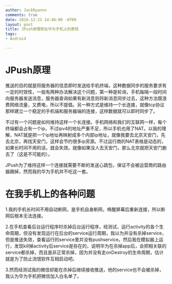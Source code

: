 ```yaml
---
author: JackRyannn
comments: true
date: 2016-12-21 14:48:00 -0700
layout: post
title: JPush原理和在华为手机上的表现
tags:
- Android

---  
```

  
JPush原理
===
  
推送的目的就是将服务器的信息即时发送给手机终端，这种数据同步的服务要求有一定的时效性，一般有两种办法解决这个问题，第一种是轮询，手机每隔一段时间向服务器发送消息，服务器查询如果有新消息则将新消息同步过去，这种方法既浪费网络流量，又费电，所以不提倡。另一种方式是维持一个长连接，就像tcp协议那样建立一个稳定的手机端和服务器端的连接，这样数据就可以即时同步了。  
  
不过有一个问题是如何维持这样一个长连接。手机网络和我们的互联网一样，每个终端都会占有一个ip，不过ipv4的地址严重不足，所以手机也用了NAT。以我的理解，NAT就是把一个ip地址再映射成多个内部ip地址，就像我要去北京天安门，先去北京，再找天安门，这样会节约很多ip资源。不过运行商的NAT表格是动态的，如果长时间不用的话，就会失效。就像如果没人去天安门，那么北京就把天安门删去了（这是不可能的）。  
  
JPush为了维持这样一个连接就需要不断的发送心跳包，保证不会被运营商的路由器踢掉，然而我的华为手机并不吃这一套。  
  
  
在我手机上的各种问题
===
  
1.我的手机长时间不用自动断网，是手机自身断网，唤醒屏幕后重新连接，所以断网后根本无法连接。  
  
2.在手机查看后台运行程序时杀掉后台运行程序，经测试，运行activity的各个生命周期，但没有发现运行在后台的service运行周期，我以为并没有杀掉service，但是推送失效，查看运行的service里并没有pushservice。然后我在模拟器上运行，发现kill掉activity后service是存在的，说明华为在杀掉app后，会把相关联的service都杀掉，而且是非正常杀掉，因为并没有走onDestroy的生命周期，估计就是为了防止流氓软件互相启动吧。  
  
3.然而经测试我的微信却能在杀掉后继续接收推送，他的service也不会被杀掉，我认为华为手机把微信加入白名单了。  
  
 
  



